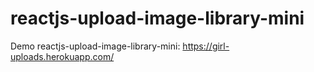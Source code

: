 # reactjs-upload-image-library-mini
Demo reactjs-upload-image-library-mini: https://girl-uploads.herokuapp.com/
